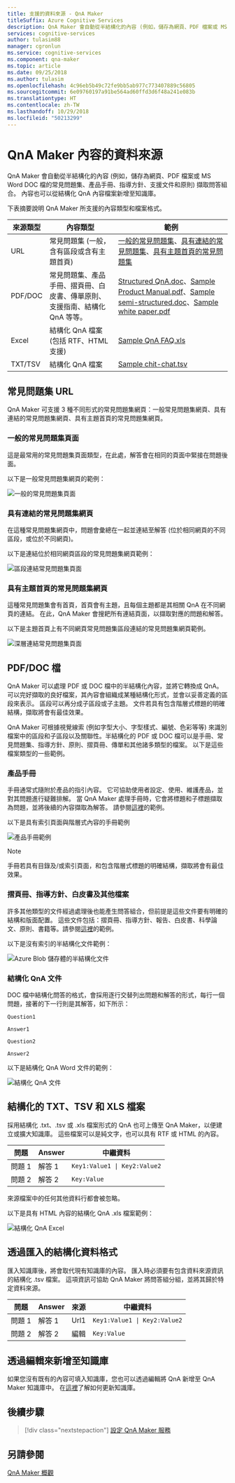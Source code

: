 ```yaml
---
title: 支援的資料來源 - QnA Maker
titleSuffix: Azure Cognitive Services
description: QnA Maker 會自動從半結構化的內容 (例如，儲存為網頁、PDF 檔案或 MS Word DOC 檔的常見問題集、產品手冊、指導方針、支援文件和原則) 擷取問答組合。 內容也可以從結構化 QnA 內容檔案新增至知識庫。
services: cognitive-services
author: tulasim88
manager: cgronlun
ms.service: cognitive-services
ms.component: qna-maker
ms.topic: article
ms.date: 09/25/2018
ms.author: tulasim
ms.openlocfilehash: 4c96eb5b49c72fe9bb5ab977c773407889c56805
ms.sourcegitcommit: 6e09760197a91be564ad60ffd3d6f48a241e083b
ms.translationtype: HT
ms.contentlocale: zh-TW
ms.lasthandoff: 10/29/2018
ms.locfileid: "50213299"
---
```

# <a name="data-sources-for-qna-maker-content"></a>QnA Maker 內容的資料來源

QnA Maker 會自動從半結構化的內容 (例如，儲存為網頁、PDF 檔案或 MS Word DOC 檔的常見問題集、產品手冊、指導方針、支援文件和原則) 擷取問答組合。 內容也可以從結構化 QnA 內容檔案新增至知識庫。 

下表摘要說明 QnA Maker 所支援的內容類型和檔案格式。

|來源類型|內容類型| 範例|
|--|--|--|
|URL|常見問題集 (一般，含有區段或含有主題首頁)|[一般的常見問題集](https://docs.microsoft.com/azure/cognitive-services/qnamaker/faqs)、[具有連結的常見問題集](https://www.microsoft.com/software-download/faq)、[具有主題首頁的常見問題集](https://support.microsoft.com/products/windows?os=windows-10)|
|PDF/DOC|常見問題集、產品手冊、摺頁冊、白皮書、傳單原則、支援指南、結構化 QnA 等等。|[Structured QnA.doc](https://qnamakerstore.blob.core.windows.net/qnamakerdata/docs/Bot%20Service%20Sample%20FAQ.docx)、[Sample Product Manual.pdf](https://download.microsoft.com/download/2/9/B/29B20383-302C-4517-A006-B0186F04BE28/surface-pro-4-user-guide-EN.pdf)、[Sample semi-structured.doc](https://qnamakerstore.blob.core.windows.net/qnamakerdata/docs/Manage%20Azure%20Blob%20Storage.docx)、[Sample white paper.pdf](https://azure.microsoft.com/mediahandler/files/resourcefiles/azure-stack-wortmann-bring-the-power-of-the-public-cloud-into-your-data-center/Azure_Stack_Wortmann_Bring_the_Power_of_the_Public_Cloud_into_Your_Data_Center.pdf)|
|Excel|結構化 QnA 檔案 (包括 RTF、HTML 支援)|[Sample QnA FAQ.xls](https://qnamakerstore.blob.core.windows.net/qnamakerdata/docs/QnA%20Maker%20Sample%20FAQ.xlsx)|
|TXT/TSV|結構化 QnA 檔案|[Sample chit-chat.tsv](https://github.com/Microsoft/BotBuilder-PersonalityChat/blob/master/CSharp/Datasets/scenario_responses_the_friend.tsv)|

## <a name="faq-urls"></a>常見問題集 URL

QnA Maker 可支援 3 種不同形式的常見問題集網頁：一般常見問題集網頁、具有連結的常見問題集網頁、具有主題首頁的常見問題集網頁。

### <a name="plain-faq-pages"></a>一般的常見問題集頁面

這是最常用的常見問題集頁面類型，在此處，解答會在相同的頁面中緊接在問題後面。 

以下是一般常見問題集網頁的範例：

![一般的常見問題集頁面](../media/qnamaker-concepts-datasources/plain-faq.png) 

 
### <a name="faq-pages-with-links"></a>具有連結的常見問題集網頁 

在這種常見問題集網頁中，問題會彙總在一起並連結至解答 (位於相同網頁的不同區段，或位於不同網頁)。

以下是連結位於相同網頁區段的常見問題集網頁範例：

 ![區段連結常見問題集頁面](../media/qnamaker-concepts-datasources/sectionlink-faq.png) 


### <a name="faq-pages-with-a-topics-homepage"></a>具有主題首頁的常見問題集網頁

這種常見問題集會有首頁，首頁會有主題，且每個主題都是其相關 QnA 在不同網頁的連結。 在此，QnA Maker 會搜耙所有連結頁面，以擷取對應的問題和解答。

以下是主題首頁上有不同網頁常見問題集區段連結的常見問題集網頁範例。 

 ![深層連結常見問題集頁面](../media/qnamaker-concepts-datasources/topics-faq.png) 


## <a name="pdf-doc-files"></a>PDF/DOC 檔

QnA Maker 可以處理 PDF 或 DOC 檔中的半結構化內容，並將它轉換成 QnA。 可以完好擷取的良好檔案，其內容會組織成某種結構化形式，並會以妥善定義的區段來表示。 區段可以再分成子區段或子主題。 文件若具有包含階層式標題的明確結構，擷取將會有最佳效果。

QnA Maker 可根據視覺線索 (例如字型大小、字型樣式、編號、色彩等等) 來識別檔案中的區段和子區段以及關聯性。半結構化的 PDF 或 DOC 檔可以是手冊、常見問題集、指導方針、原則、摺頁冊、傳單和其他諸多類型的檔案。 以下是這些檔案類型的一些範例。

### <a name="product-manuals"></a>產品手冊

手冊通常式隨附於產品的指引內容。 它可協助使用者設定、使用、維護產品，並對其問題進行疑難排解。 當 QnA Maker 處理手冊時，它會將標題和子標題擷取為問題，並將後續的內容擷取為解答。 請參閱[這裡](https://download.microsoft.com/download/2/9/B/29B20383-302C-4517-A006-B0186F04BE28/surface-pro-4-user-guide-EN.pdf)的範例。

以下是具有索引頁面與階層式內容的手冊範例

 ![產品手冊範例](../media/qnamaker-concepts-datasources/product-manual.png) 

> [!NOTE]
> 手冊若具有目錄及/或索引頁面，和包含階層式標題的明確結構，擷取將會有最佳效果。

### <a name="brochures-guidelines-papers-and-other-files"></a>摺頁冊、指導方針、白皮書及其他檔案

許多其他類型的文件經過處理後也能產生問答組合，但前提是這些文件要有明確的結構和版面配置。 這些文件包括：摺頁冊、指導方針、報告、白皮書、科學論文、原則、書籍等。請參閱[這裡](https://qnamakerstore.blob.core.windows.net/qnamakerdata/docs/Manage%20Azure%20Blob%20Storage.docx)的範例。

以下是沒有索引的半結構化文件範例：

 ![Azure Blob 儲存體的半結構化文件](../media/qnamaker-concepts-datasources/semi-structured-doc.png) 

### <a name="structured-qna-document"></a>結構化 QnA 文件

DOC 檔中結構化問答的格式，會採用逐行交替列出問題和解答的形式，每行一個問題，接著的下一行則是其解答，如下所示： 

```text
Question1

Answer1

Question2

Answer2
```

以下是結構化 QnA Word 文件的範例：

 ![結構化 QnA 文件](../media/qnamaker-concepts-datasources/structured-qna-doc.png) 

## <a name="structured-txt-tsv-and-xls-files"></a>結構化的 TXT、TSV 和 XLS 檔案

採用結構化 .txt、.tsv 或 .xls 檔案形式的 QnA 也可上傳至 QnA Maker，以便建立或擴大知識庫。  這些檔案可以是純文字，也可以具有 RTF 或 HTML 的內容。 

| 問題  | Answer  | 中繼資料                |
|-----------|---------|-------------------------|
| 問題 1 | 解答 1 | <code>Key1:Value1 &#124; Key2:Value2</code> |
| 問題 2 | 解答 2 |      `Key:Value`           |

來源檔案中的任何其他資料行都會被忽略。

以下是具有 HTML 內容的結構化 QnA .xls 檔案範例：

 ![結構化 QnA Excel](../media/qnamaker-concepts-datasources/structured-qna-xls.png)

## <a name="structured-data-format-through-import"></a>透過匯入的結構化資料格式

匯入知識庫後，將會取代現有知識庫的內容。 匯入時必須要有包含資料來源資訊的結構化 .tsv 檔案。 這項資訊可協助 QnA Maker 將問答組分組，並將其歸於特定資料來源。

| 問題  | Answer  | 來源| 中繼資料                |
|-----------|---------|----|---------------------|
| 問題 1 | 解答 1 | Url1 | <code>Key1:Value1 &#124; Key2:Value2</code> |
| 問題 2 | 解答 2 | 編輯|    `Key:Value`       |

## <a name="editorially-add-to-knowledge-base"></a>透過編輯來新增至知識庫

如果您沒有既有的內容可填入知識庫，您也可以透過編輯將 QnA 新增至 QnA Maker 知識庫中。 在[這裡](../How-To/edit-knowledge-base.md)了解如何更新知識庫。

## <a name="next-steps"></a>後續步驟

> [!div class="nextstepaction"]
> [設定 QnA Maker 服務](../How-To/set-up-qnamaker-service-azure.md)

## <a name="see-also"></a>另請參閱 

[QnA Maker 概觀](../Overview/overview.md)

